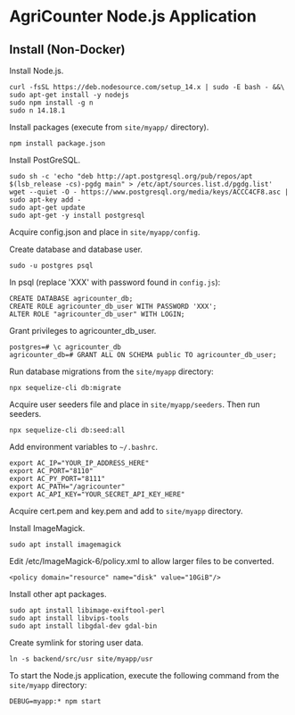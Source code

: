


# AgriCounter Node.js Application


## Install (Non-Docker)


Install Node.js.
```
curl -fsSL https://deb.nodesource.com/setup_14.x | sudo -E bash - &&\
sudo apt-get install -y nodejs
sudo npm install -g n
sudo n 14.18.1
```

Install packages (execute from `site/myapp/` directory).
```
npm install package.json
```

Install PostGreSQL.
```
sudo sh -c 'echo "deb http://apt.postgresql.org/pub/repos/apt $(lsb_release -cs)-pgdg main" > /etc/apt/sources.list.d/pgdg.list'
wget --quiet -O - https://www.postgresql.org/media/keys/ACCC4CF8.asc | sudo apt-key add -
sudo apt-get update
sudo apt-get -y install postgresql
```

Acquire config.json and place in `site/myapp/config`.

Create database and database user.
```
sudo -u postgres psql
```
In psql (replace 'XXX' with password found in `config.js`):
```
CREATE DATABASE agricounter_db;
CREATE ROLE agricounter_db_user WITH PASSWORD 'XXX';
ALTER ROLE "agricounter_db_user" WITH LOGIN;
```

Grant privileges to agricounter_db_user.
```
postgres=# \c agricounter_db 
agricounter_db=# GRANT ALL ON SCHEMA public TO agricounter_db_user;
```


Run database migrations from the `site/myapp` directory:
```
npx sequelize-cli db:migrate
```

Acquire user seeders file and place in `site/myapp/seeders`. Then run seeders.
```
npx sequelize-cli db:seed:all
```


Add environment variables to `~/.bashrc`.
```
export AC_IP="YOUR_IP_ADDRESS_HERE"
export AC_PORT="8110"
export AC_PY_PORT="8111"
export AC_PATH="/agricounter"
export AC_API_KEY="YOUR_SECRET_API_KEY_HERE"
```


Acquire cert.pem and key.pem and add to `site/myapp` directory.


Install ImageMagick.
```
sudo apt install imagemagick
```

Edit /etc/ImageMagick-6/policy.xml to allow larger files to be converted.
```
<policy domain="resource" name="disk" value="10GiB"/>
```



Install other apt packages.
```
sudo apt install libimage-exiftool-perl
sudo apt install libvips-tools
sudo apt install libgdal-dev gdal-bin
```


Create symlink for storing user data.
```
ln -s backend/src/usr site/myapp/usr
```


To start the Node.js application, execute the following command from the `site/myapp` directory:
```
DEBUG=myapp:* npm start
```